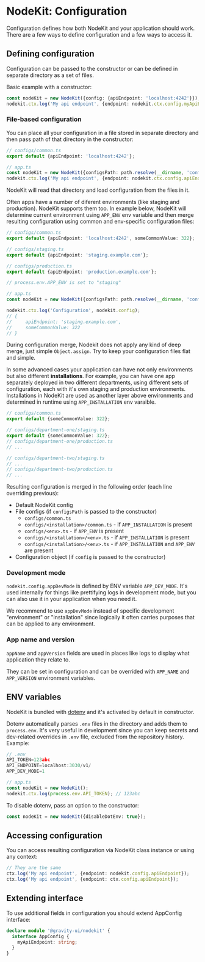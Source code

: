 # NodeKit: Configuration

Configuration defines how both NodeKit and your application should work. There are a few ways to define configuration and a few ways to access it.

## Defining configuration

Configuration can be passed to the constructor or can be defined in separate directory as a set of files.

Basic example with a constructor:

```typescript
const nodeKit = new NodeKit({config: {apiEndpoint: 'localhost:4242'}});
nodekit.ctx.log('My api endpoint', {endpoint: nodekit.ctx.config.myApiEndpoint}); // localhost:4242
```

### File-based configuration

You can place all your configuration in a file stored in separate directory and then pass path of that directory in the constructor:

```typescript
// configs/common.ts
export default {apiEndpoint: 'localhost:4242'};

// app.ts
const nodeKit = new NodeKit({configsPath: path.resolve(__dirname, 'configs')});
nodekit.ctx.log('My api endpoint', {endpoint: nodekit.ctx.config.apiEndpoint}); // localhost:4242
```

NodeKit will read that directory and load configuration from the files in it.

Often apps have a number of diferent environments (like staging and production). NodeKit supports them too. In example below, NodeKit will determine current environment using `APP_ENV` env variable and then merge resulting configuration using common and env-specific configuration files:

```typescript
// configs/common.ts
export default {apiEndpoint: 'localhost:4242', someCommonValue: 322};

// configs/staging.ts
export default {apiEndpoint: 'staging.example.com'};

// configs/production.ts
export default {apiEndpoint: 'production.example.com'};

// process.env.APP_ENV is set to "staging"

// app.ts
const nodeKit = new NodeKit({configsPath: path.resolve(__dirname, 'configs')});

nodekit.ctx.log('Configuration', nodekit.config);
// {
//     apiEndpoint: 'staging.example.com',
//     someCommonValue: 322
// }
```

During configuration merge, Nodekit does not apply any kind of deep merge, just simple `Object.assign`. Try to keep your configuration files flat and simple.

In some advanced cases your application can have not only environments but also different **installations**. For example, you can have one app separately deployed in two different departments, using different sets of configuration, each with it's own staging and production environments. Installations in NodeKit are used as another layer above environments and determined in runtime using `APP_INSTALLATION` env varaible.

```typescript
// configs/common.ts
export default {someCommonValue: 322};

// configs/department-one/staging.ts
export default {someCommonValue: 322};
// configs/department-one/production.ts
// ...

// configs/department-two/staging.ts
// ...
// configs/department-two/production.ts
// ...
```

Resulting configuration is merged in the following order (each line overriding previous):

- Default NodeKit config
- File configs (if `configsPath` is passed to the constructor)
  - `configs/common.ts`
  - `configs/<installation>/common.ts` - if `APP_INSTALLATION` is present
  - `configs/<env>.ts` - if `APP_ENV` is present
  - `configs/<installation>/<env>.ts` - if `APP_INSTALLATION` is present
  - `configs/<installation>/<env>.ts` - if `APP_INSTALLATION` and `APP_ENV` are present
- Configuration object (if `config` is passed to the constructor)

### Development mode

`nodekit.config.appDevMode` is defined by ENV variable `APP_DEV_MODE`. It's used internally for things like prettifying logs in development mode, but you can also use it in your application when you need it.

We recommend to use `appDevMode` instead of specific development "environment" or "installation" since logically it often carries purposes that can be applied to any environment.

### App name and version

`appName` and `appVersion` fields are used in places like logs to display what application they relate to.

They can be set in configuration and can be overrided with `APP_NAME` and `APP_VERSION` environment variables.

## ENV variables

NodeKit is bundled with [dotenv](https://www.npmjs.com/package/dotenv) and it's activated by default in constructor.

Dotenv automatically parses `.env` files in the directory and adds them to `process.env`. It's very useful in development since you can keep secrets and dev-related overrides in `.env` file, excluded from the repository history. Example:

```typescript
// .env
API_TOKEN=123abc
API_ENDPOINT=localhost:3030/v1/
APP_DEV_MODE=1

// app.ts
const nodeKit = new NodeKit();
nodekit.ctx.log(process.env.API_TOKEN); // 123abc
```

To disable dotenv, pass an option to the constructor:

```typescript
const nodeKit = new NodeKit({disableDotEnv: true});
```

## Accessing configuration

You can access resulting configuration via NodeKit class instance or using any context:

```typescript
// They are the same
ctx.log('My api endpoint', {endpoint: nodekit.config.apiEndpoint});
ctx.log('My api endpoint', {endpoint: ctx.config.apiEndpoint});
```

## Extending interface

To use additional fields in configuration you should extend AppConfig interface:

```typescript
declare module '@gravity-ui/nodekit' {
  interface AppConfig {
    myApiEndpoint: string;
  }
}
```
